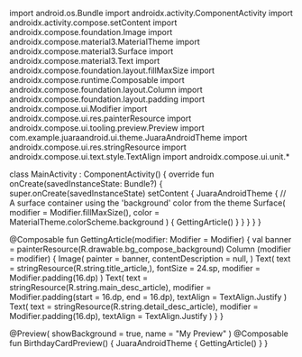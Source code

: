 import android.os.Bundle
import androidx.activity.ComponentActivity
import androidx.activity.compose.setContent
import androidx.compose.foundation.Image
import androidx.compose.material3.MaterialTheme
import androidx.compose.material3.Surface
import androidx.compose.material3.Text
import androidx.compose.foundation.layout.fillMaxSize
import androidx.compose.runtime.Composable
import androidx.compose.foundation.layout.Column
import androidx.compose.foundation.layout.padding
import androidx.compose.ui.Modifier
import androidx.compose.ui.res.painterResource
import androidx.compose.ui.tooling.preview.Preview
import com.example.juaraandroid.ui.theme.JuaraAndroidTheme
import androidx.compose.ui.res.stringResource
import androidx.compose.ui.text.style.TextAlign
import androidx.compose.ui.unit.*

class MainActivity : ComponentActivity() {
    override fun onCreate(savedInstanceState: Bundle?) {
        super.onCreate(savedInstanceState)
        setContent {
            JuaraAndroidTheme {
                // A surface container using the 'background' color from the theme
                Surface(
                    modifier = Modifier.fillMaxSize(),
                    color = MaterialTheme.colorScheme.background
                ) {
                    GettingArticle()
                }
            }
        }
    }
}

@Composable
fun GettingArticle(modifier: Modifier = Modifier) {
    val banner = painterResource(R.drawable.bg_compose_background)
    Column (modifier = modifier) {
        Image(
            painter = banner,
            contentDescription = null,
        )
        Text(
            text = stringResource(R.string.title_article,),
            fontSize = 24.sp,
            modifier = Modifier.padding(16.dp)
        )
        Text(
            text = stringResource(R.string.main_desc_article),
            modifier = Modifier.padding(start = 16.dp, end = 16.dp),
            textAlign = TextAlign.Justify
        )
        Text(
            text = stringResource(R.string.detail_desc_article),
            modifier = Modifier.padding(16.dp),
            textAlign = TextAlign.Justify
        )
    }
}

@Preview(
    showBackground = true,
    name = "My Preview"
)
@Composable
fun BirthdayCardPreview() {
    JuaraAndroidTheme {
        GettingArticle()
    }
}
